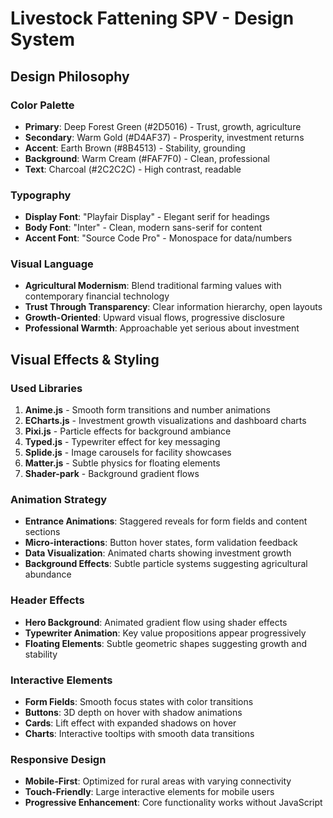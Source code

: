 # Livestock Fattening SPV - Design System

## Design Philosophy

### Color Palette
- **Primary**: Deep Forest Green (#2D5016) - Trust, growth, agriculture
- **Secondary**: Warm Gold (#D4AF37) - Prosperity, investment returns
- **Accent**: Earth Brown (#8B4513) - Stability, grounding
- **Background**: Warm Cream (#FAF7F0) - Clean, professional
- **Text**: Charcoal (#2C2C2C) - High contrast, readable

### Typography
- **Display Font**: "Playfair Display" - Elegant serif for headings
- **Body Font**: "Inter" - Clean, modern sans-serif for content
- **Accent Font**: "Source Code Pro" - Monospace for data/numbers

### Visual Language
- **Agricultural Modernism**: Blend traditional farming values with contemporary financial technology
- **Trust Through Transparency**: Clear information hierarchy, open layouts
- **Growth-Oriented**: Upward visual flows, progressive disclosure
- **Professional Warmth**: Approachable yet serious about investment

## Visual Effects & Styling

### Used Libraries
1. **Anime.js** - Smooth form transitions and number animations
2. **ECharts.js** - Investment growth visualizations and dashboard charts
3. **Pixi.js** - Particle effects for background ambiance
4. **Typed.js** - Typewriter effect for key messaging
5. **Splide.js** - Image carousels for facility showcases
6. **Matter.js** - Subtle physics for floating elements
7. **Shader-park** - Background gradient flows

### Animation Strategy
- **Entrance Animations**: Staggered reveals for form fields and content sections
- **Micro-interactions**: Button hover states, form validation feedback
- **Data Visualization**: Animated charts showing investment growth
- **Background Effects**: Subtle particle systems suggesting agricultural abundance

### Header Effects
- **Hero Background**: Animated gradient flow using shader effects
- **Typewriter Animation**: Key value propositions appear progressively
- **Floating Elements**: Subtle geometric shapes suggesting growth and stability

### Interactive Elements
- **Form Fields**: Smooth focus states with color transitions
- **Buttons**: 3D depth on hover with shadow animations
- **Cards**: Lift effect with expanded shadows on hover
- **Charts**: Interactive tooltips with smooth data transitions

### Responsive Design
- **Mobile-First**: Optimized for rural areas with varying connectivity
- **Touch-Friendly**: Large interactive elements for mobile users
- **Progressive Enhancement**: Core functionality works without JavaScript
